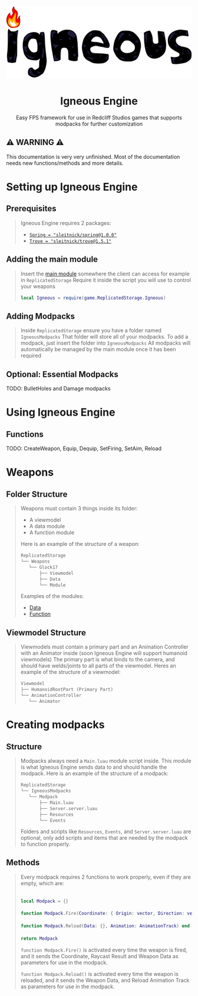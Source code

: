 <h1 align="center"><img src="Assets/logo/full.png" alt="Igneous Engine logo"/></h1>

<div align="center">
 <h1>Igneous Engine</h1>
 <p>Easy FPS framework for use in Redcliff Studios games that supports modpacks for further customization</p>
</div>

## ⚠️ WARNING ⚠️

This documentation is very very unfinished. Most of the documentation needs new functions/methods and more details.

# Setting up Igneous Engine

## Prerequisites

> Igneous Engine requires 2 packages:
>
> - [`Spring = "sleitnick/spring@1.0.0"`](https://sleitnick.github.io/RbxUtil/api/Spring/)
> - [`Trove = "sleitnick/trove@1.5.1"`](https://sleitnick.github.io/RbxUtil/api/Trove/)

## Adding the main module

> Insert the [main module](Source/Igneous.luau) somewhere the client can access for example in `ReplicatedStorage`
 Require it inside the script you will use to control your weapons
>
> ```lua
> local Igneous = require(game.ReplicatedStorage.Igneous)
>```

## Adding Modpacks

> Inside `ReplicatedStorage` ensure you have a folder named `IgneousModpacks`
 That folder will store all of your modpacks.
 To add a modpack, just insert the folder into `IgneousModpacks`
 All modpacks will automatically be managed by the main module once it has been required

## Optional: Essential Modpacks

TODO: BulletHoles and Damage modpacks

# Using Igneous Engine

## Functions

TODO: CreateWeapon, Equip, Dequip, SetFiring, SetAim, Reload

# Weapons

## Folder Structure

> Weapons must contain 3 things inside its folder:
>
> - A viewmodel
> - A data module
> - A function module
>
> Here is an example of the structure of a weapon:
>
> ```text
>ReplicatedStorage
>└── Weapons
>    └── Glock17
>        ├── Viewmodel
>        ├── Data
>        └── Module
>```
>
> Examples of the modules:
>
> - [Data](Source/Templates/Weapon/Data.luau)
> - [Function](Source/Templates/Weapon/Module.luau)

## Viewmodel Structure

> Viewmodels must contain a primary part and an Animation Controller with an Animator inside (soon Igneous Engine will support humanoid viewmodels)
> The primary part is what binds to the camera, and should have welds/joints to all parts of the viewmodel.
> Heres an example of the structure of a viewmodel:
>
>```text
>Viewmodel
>├── HumanoidRootPart (Primary Part)
>└── AnimationController
>    └── Animator

# Creating modpacks

## Structure

> Modpacks always need a `Main.luau` module script inside. This module is what Igneous Engine sends data to and should handle the modpack.
> Here is an example of the structure of a modpack:
>
> ```text
>ReplicatedStorage
>└── IgneousModpacks
>    └── Modpack
>        ├── Main.luau
>        ├── Server.server.luau
>        ├── Resources
>        └── Events
> ```
>
> Folders and scripts like `Resources`, `Events`, and `Server.server.luau` are optional, only add scripts and items that are needed by the modpack to function properly.

## Methods

> Every modpack requires 2 functions to work properly, even if they are empty, which are:
>
> ```lua
>
> local Modpack = {}
>
>function Modpack.Fire(Coordinate: { Origin: vector, Direction: vector }, Raycast: RaycastResult, Data: {}) end
>
>function Modpack.Reload(Data: {}, Animation: AnimationTrack) end
>
>return Modpack
>
>```
>
>`function Modpack.Fire()` is activated every time the weapon is fired, and it sends the Coordinate, Raycast Result and Weapon Data as parameters for use in the modpack.
>
>`function Modpack.Reload()` is activated every time the weapon is reloaded, and it sends the Weapon Data, and Reload Animation Track as parameters for use in the modpack.